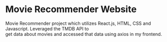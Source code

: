 # Movie Recommender Website

Movie Recommender project which utilizes React.js, HTML, CSS and Javascript. Leveraged the TMDB API to  
get data about movies and accessed that data using axios in my frontend.
